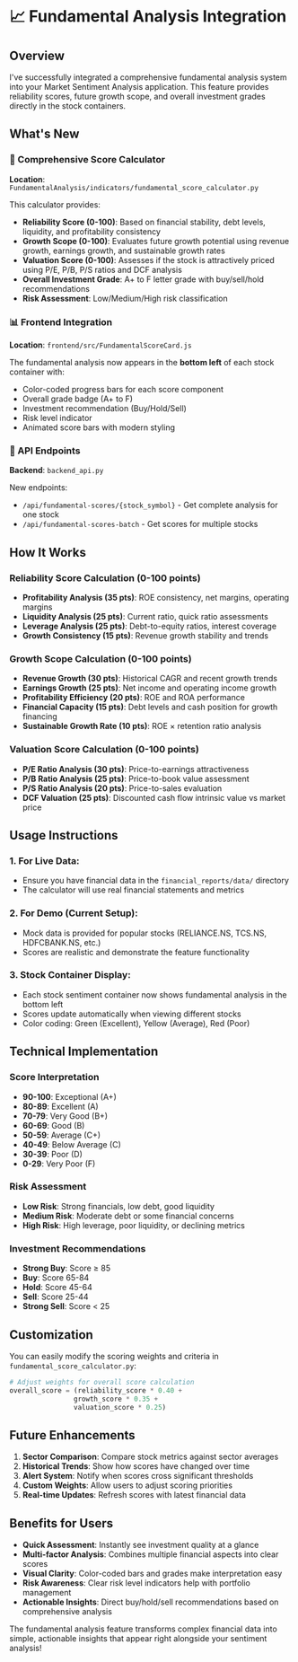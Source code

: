# 📈 Fundamental Analysis Integration

## Overview
I've successfully integrated a comprehensive fundamental analysis system into your Market Sentiment Analysis application. This feature provides reliability scores, future growth scope, and overall investment grades directly in the stock containers.

## What's New

### 🎯 Comprehensive Score Calculator
**Location**: `FundamentalAnalysis/indicators/fundamental_score_calculator.py`

This calculator provides:
- **Reliability Score (0-100)**: Based on financial stability, debt levels, liquidity, and profitability consistency
- **Growth Scope (0-100)**: Evaluates future growth potential using revenue growth, earnings growth, and sustainable growth rates  
- **Valuation Score (0-100)**: Assesses if the stock is attractively priced using P/E, P/B, P/S ratios and DCF analysis
- **Overall Investment Grade**: A+ to F letter grade with buy/sell/hold recommendations
- **Risk Assessment**: Low/Medium/High risk classification

### 📊 Frontend Integration
**Location**: `frontend/src/FundamentalScoreCard.js`

The fundamental analysis now appears in the **bottom left** of each stock container with:
- Color-coded progress bars for each score component
- Overall grade badge (A+ to F)
- Investment recommendation (Buy/Hold/Sell)
- Risk level indicator
- Animated score bars with modern styling

### 🔧 API Endpoints
**Backend**: `backend_api.py`

New endpoints:
- `/api/fundamental-scores/{stock_symbol}` - Get complete analysis for one stock
- `/api/fundamental-scores-batch` - Get scores for multiple stocks

## How It Works

### Reliability Score Calculation (0-100 points)
- **Profitability Analysis (35 pts)**: ROE consistency, net margins, operating margins
- **Liquidity Analysis (25 pts)**: Current ratio, quick ratio assessments  
- **Leverage Analysis (25 pts)**: Debt-to-equity ratios, interest coverage
- **Growth Consistency (15 pts)**: Revenue growth stability and trends

### Growth Scope Calculation (0-100 points)  
- **Revenue Growth (30 pts)**: Historical CAGR and recent growth trends
- **Earnings Growth (25 pts)**: Net income and operating income growth
- **Profitability Efficiency (20 pts)**: ROE and ROA performance
- **Financial Capacity (15 pts)**: Debt levels and cash position for growth financing
- **Sustainable Growth Rate (10 pts)**: ROE × retention ratio analysis

### Valuation Score Calculation (0-100 points)
- **P/E Ratio Analysis (30 pts)**: Price-to-earnings attractiveness
- **P/B Ratio Analysis (25 pts)**: Price-to-book value assessment
- **P/S Ratio Analysis (20 pts)**: Price-to-sales evaluation
- **DCF Valuation (25 pts)**: Discounted cash flow intrinsic value vs market price

## Usage Instructions

### 1. **For Live Data**: 
   - Ensure you have financial data in the `financial_reports/data/` directory
   - The calculator will use real financial statements and metrics

### 2. **For Demo (Current Setup)**:
   - Mock data is provided for popular stocks (RELIANCE.NS, TCS.NS, HDFCBANK.NS, etc.)
   - Scores are realistic and demonstrate the feature functionality

### 3. **Stock Container Display**:
   - Each stock sentiment container now shows fundamental analysis in the bottom left
   - Scores update automatically when viewing different stocks
   - Color coding: Green (Excellent), Yellow (Average), Red (Poor)

## Technical Implementation

### Score Interpretation
- **90-100**: Exceptional (A+)
- **80-89**: Excellent (A)  
- **70-79**: Very Good (B+)
- **60-69**: Good (B)
- **50-59**: Average (C+)
- **40-49**: Below Average (C)
- **30-39**: Poor (D)
- **0-29**: Very Poor (F)

### Risk Assessment
- **Low Risk**: Strong financials, low debt, good liquidity
- **Medium Risk**: Moderate debt or some financial concerns
- **High Risk**: High leverage, poor liquidity, or declining metrics

### Investment Recommendations
- **Strong Buy**: Score ≥ 85
- **Buy**: Score 65-84
- **Hold**: Score 45-64  
- **Sell**: Score 25-44
- **Strong Sell**: Score < 25

## Customization

You can easily modify the scoring weights and criteria in `fundamental_score_calculator.py`:

```python
# Adjust weights for overall score calculation
overall_score = (reliability_score * 0.40 + 
                growth_score * 0.35 + 
                valuation_score * 0.25)
```

## Future Enhancements

1. **Sector Comparison**: Compare stock metrics against sector averages
2. **Historical Trends**: Show how scores have changed over time
3. **Alert System**: Notify when scores cross significant thresholds
4. **Custom Weights**: Allow users to adjust scoring priorities
5. **Real-time Updates**: Refresh scores with latest financial data

## Benefits for Users

- **Quick Assessment**: Instantly see investment quality at a glance
- **Multi-factor Analysis**: Combines multiple financial aspects into clear scores
- **Visual Clarity**: Color-coded bars and grades make interpretation easy
- **Risk Awareness**: Clear risk level indicators help with portfolio management
- **Actionable Insights**: Direct buy/hold/sell recommendations based on comprehensive analysis

The fundamental analysis feature transforms complex financial data into simple, actionable insights that appear right alongside your sentiment analysis! 